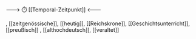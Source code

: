 ---> ⏱️ [[Temporal-Zeitpunkt]] <---

, [[zeitgenössische]], [[heutig]], [[Reichskrone]], [[Geschichtsunterricht]], [[preußisch]]
, [[althochdeutsch]], [[veraltet]]